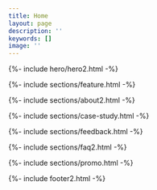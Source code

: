 ```yaml
---
title: Home
layout: page
description: ''
keywords: []
image: ''
---
```


<!-- Start Hero
		============================================= -->
{%- include hero/hero2.html -%}
<!-- End Hero -->

<!-- Start Feature
		============================================= -->
{%- include sections/feature.html -%}
<!-- End Feature -->

<!-- Start About
		============================================= -->
{%- include sections/about2.html -%}
<!-- End About -->

<!-- Start case-study
		============================================= -->
{%- include sections/case-study.html -%}
<!-- End case-study -->


<!-- Start Feedback
		============================================= -->
{%- include sections/feedback.html -%}
<!-- End Feedback -->

<!-- Start Faq
		============================================= -->
{%- include sections/faq2.html -%}
<!-- End faq -->

<!-- Start Case Study
		============================================= -->
<!-- {%- include sections/case.html -%} -->
<!-- End Case Study -->

<!-- Start Agency Success
		============================================= -->
<!-- {%- include sections/about.html -%} -->
<!-- End Agency Success -->

<!-- Start Blog
		============================================= -->
<!-- {%- include sections/blog.html -%} -->
<!-- End Blog -->

<!-- Start Promo
		============================================= -->
{%- include sections/promo.html -%}
<!-- End Promo -->

<!-- Start Promo
		============================================= -->
{%- include footer2.html -%}
<!-- End Promo -->
